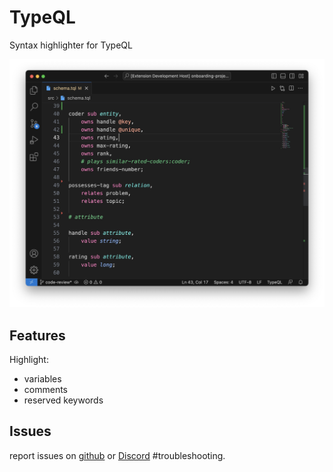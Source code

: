 # TypeQL
Syntax highlighter for TypeQL

![Screenshot](./screenshot.jpg)

## Features
Highlight:
- variables
- comments
- reserved keywords

## Issues
report issues on [github](https://github.com/typedb-osi/typeql-plugin-vscode) or [Discord](https://vaticle.com/discord) #troubleshooting.

